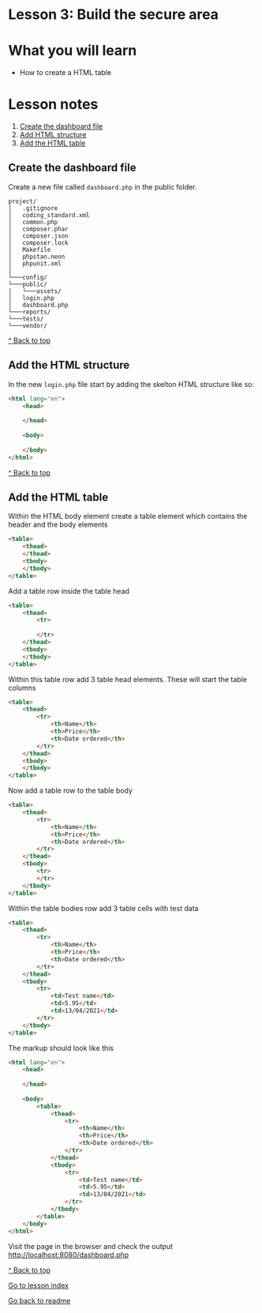 # Lesson 3: Build the secure area

# What you will learn
- How to create a HTML table

# Lesson notes

1. [Create the dashboard file](lesson_3.md#create-the-dashboard-file)
2. [Add HTML structure](lesson_3.md#add-the-html-structure)
3. [Add the HTML table](lesson_3.md#add-the-html-table)

## Create the dashboard file

Create a new file called `dashboard.php` in the public folder.
```
project/
│   .gitignore
│   coding_standard.xml
│   common.php
│   composer.phar
│   composer.json
│   composer.lock
│   Makefile
│   phpstan.neon
│   phpunit.xml
│
└───config/
└───public/
|   └───assets/
│   login.php
│   dashboard.php
└───reports/
└───tests/
└───vendor/
```
[^ Back to top](lesson_3.md#what-you-will-learn)

## Add the HTML structure

In the new `login.php` file start by adding the skelton HTML structure like so:

```html
<html lang="en">
    <head>
        
    </head>
    
    <body>
    
    </body>
</html>
```
[^ Back to top](lesson_3.md#what-you-will-learn)

## Add the HTML table
Within the HTML body element create a table element which contains the header and the body elements
```html
<table>
    <thead>
    </thead>
    <tbody>
    </tbody>
</table>
```
Add a table row inside the table head
```html
<table>
    <thead>
        <tr>
            
        </tr>
    </thead>
    <tbody>
    </tbody>
</table>
```
Within this table row add 3 table head elements.  These will start the table columns

```html
<table>
    <thead>
        <tr>
            <th>Name</th>
            <th>Price</th>
            <th>Date ordered</th>
        </tr>
    </thead>
    <tbody>
    </tbody>
</table>
```
Now add a table row to the table body
```html
<table>
    <thead>
        <tr>
            <th>Name</th>
            <th>Price</th>
            <th>Date ordered</th>
        </tr>
    </thead>
    <tbody>
        <tr>
        </tr>
    </tbody>
</table>
```
Within the table bodies row add 3 table cells with test data
```html
<table>
    <thead>
        <tr>
            <th>Name</th>
            <th>Price</th>
            <th>Date ordered</th>
        </tr>
    </thead>
    <tbody>
        <tr>
            <td>Test name</td>
            <td>5.95</td>
            <td>13/04/2021</td>
        </tr>
    </tbody>
</table>
```
The markup should look like this
```html
<html lang="en">
    <head>
        
    </head>
    
    <body>
        <table>
            <thead>
                <tr>
                    <th>Name</th>
                    <th>Price</th>
                    <th>Date ordered</th>
                </tr>
            </thead>
            <tbody>
                <tr>
                    <td>Test name</td>
                    <td>5.95</td>
                    <td>13/04/2021</td>
                </tr>
            </tbody>
        </table>
    </body>
</html>
```

Visit the page in the browser and check the output
[http://localhost:8080/dashboard.php](http://localhost:8080/dashboard.php)

[^ Back to top](lesson_3.md#what-you-will-learn)

[Go to lesson index](index.md)

[Go back to readme](../../README.md)